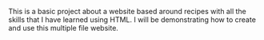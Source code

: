 This is a basic project about a website based around recipes with all the skills that I have learned using HTML. I will be demonstrating how to create and use this multiple file website.